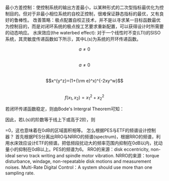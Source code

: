 最小方差控制：使控制系统的输出方差最小，以某种形式的二次型指标最优化为控制目的。但对于非最小相位系统的自校正控制，很难保证静态指标的最优，又有良好的鲁棒性。
改善策略：极点配置自校正技术，并不是以寻求某一目标函数最优为控制目的，而是对闭环系统的极点按工艺要求重新配置，可以获得设计时所需要的动态响应。
水床效应(the waterbed effect):
对于一个线性时不变(LTI)的SISO系统，其灵敏度传递函数如下所示，其中L(s)为系统的开环传递函数。

 $$a \ne 0$$  
$$a \ne 0$$  
$$x^{y^z}=(1+{\rm e}^x)^{-2xy^w}$$  
$$f(x_1,x_2)=x_1^2+x_2^2$$



若闭环传递函数稳定，则由Bode's Intergral Theorem可知：

 

因此，若L(s)的阶数等于线上下或高于2阶，则
 
=0，这也意味着在0dB的区域面积相等。
怎么根据PES与ETF的频谱设计控制器？
首先根据PES分离出RRO与NRRO的频谱(spectrum)，根据RRO的频谱，利用水床效应设计ETF的频谱。把低频段扰动大的频率范围内抑制在0dB以内，扰动量小的抑制在0dB以上。PES的频谱为6。
RRO的来源：disk eccentricity, non-ideal servo track writing and spindle motor vibration.
NRRO的来源：torque disturbance, windage, non-repeatable disk motions and measurement noises.<Control Design>
Multi-Rate Digital Control：A system should use more than one sampling rate.